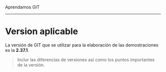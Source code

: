 Aprendamos GIT

---

# Version aplicable

La versión  de GIT que se utilizar para la elaboración de las demostraciones es la **2.37.1**.



> Inclur las diferencias de versiones así como los puntos importantes de la versión.



 




